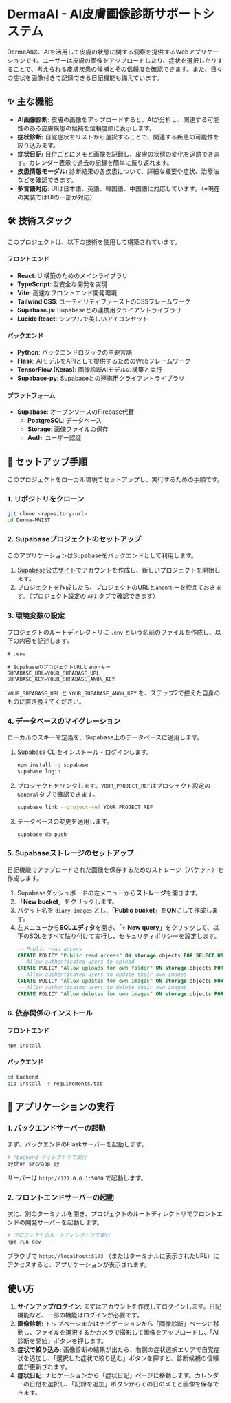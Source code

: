 # DermaAI - AI皮膚画像診断サポートシステム

DermaAIは、AIを活用して皮膚の状態に関する洞察を提供するWebアプリケーションです。ユーザーは皮膚の画像をアップロードしたり、症状を選択したりすることで、考えられる皮膚疾患の候補とその信頼度を確認できます。また、日々の症状を画像付きで記録できる日記機能も備えています。

## ✨ 主な機能

- **AI画像診断:** 皮膚の画像をアップロードすると、AIが分析し、関連する可能性のある皮膚疾患の候補を信頼度順に表示します。
- **症状診断:** 自覚症状をリストから選択することで、関連する疾患の可能性を絞り込みます。
- **症状日記:** 日付ごとにメモと画像を記録し、皮膚の状態の変化を追跡できます。カレンダー表示で過去の記録を簡単に振り返れます。
- **疾患情報モーダル:** 診断結果の各疾患について、詳細な概要や症状、治療法などを確認できます。
- **多言語対応:** UIは日本語、英語、韓国語、中国語に対応しています。（※現在の実装ではUIの一部が対応）

## 🛠️ 技術スタック

このプロジェクトは、以下の技術を使用して構築されています。

#### **フロントエンド**
- **React**: UI構築のためのメインライブラリ
- **TypeScript**: 型安全な開発を実現
- **Vite**: 高速なフロントエンド開発環境
- **Tailwind CSS**: ユーティリティファーストのCSSフレームワーク
- **Supabase.js**: Supabaseとの連携用クライアントライブラリ
- **Lucide React**: シンプルで美しいアイコンセット

#### **バックエンド**
- **Python**: バックエンドロジックの主要言語
- **Flask**: AIモデルをAPIとして提供するためのWebフレームワーク
- **TensorFlow (Keras)**: 画像診断AIモデルの構築と実行
- **Supabase-py**: Supabaseとの連携用クライアントライブラリ

#### **プラットフォーム**
- **Supabase**: オープンソースのFirebase代替
  - **PostgreSQL**: データベース
  - **Storage**: 画像ファイルの保存
  - **Auth**: ユーザー認証

## 🚀 セットアップ手順

このプロジェクトをローカル環境でセットアップし、実行するための手順です。

### 1. リポジトリをクローン
```bash
git clone <repository-url>
cd Derma-MNIST
```

### 2. Supabaseプロジェクトのセットアップ
このアプリケーションはSupabaseをバックエンドとして利用します。
1. [Supabase公式サイト](https://supabase.com/)でアカウントを作成し、新しいプロジェクトを開始します。
2. プロジェクトを作成したら、プロジェクトのURLと`anon`キーを控えておきます。（プロジェクト設定の `API` タブで確認できます）

### 3. 環境変数の設定
プロジェクトのルートディレクトリに `.env` という名前のファイルを作成し、以下の内容を記述します。

```
# .env

# SupabaseのプロジェクトURLとanonキー
SUPABASE_URL=YOUR_SUPABASE_URL
SUPABASE_KEY=YOUR_SUPABASE_ANON_KEY
```
`YOUR_SUPABASE_URL` と `YOUR_SUPABASE_ANON_KEY` を、ステップ2で控えた自身のものに置き換えてください。

### 4. データベースのマイグレーション
ローカルのスキーマ定義を、Supabase上のデータベースに適用します。
1. Supabase CLIをインストール・ログインします。
   ```bash
   npm install -g supabase
   supabase login
   ```
2. プロジェクトをリンクします。`YOUR_PROJECT_REF`はプロジェクト設定の`General`タブで確認できます。
   ```bash
   supabase link --project-ref YOUR_PROJECT_REF
   ```
3. データベースの変更を適用します。
   ```bash
   supabase db push
   ```

### 5. Supabaseストレージのセットアップ
日記機能でアップロードされた画像を保存するためのストレージ（バケット）を作成します。

1. Supabaseダッシュボードの左メニューから**ストレージ**を開きます。
2. 「**New bucket**」をクリックします。
3. バケット名を `diary-images` とし、「**Public bucket**」を**ON**にして作成します。
4. 左メニューから**SQLエディタ**を開き、「**+ New query**」をクリックして、以下のSQLをすべて貼り付けて実行し、セキュリティポリシーを設定します。
   ```sql
   -- Public read access
   CREATE POLICY "Public read access" ON storage.objects FOR SELECT USING ( bucket_id = 'diary-images' );
   -- Allow authenticated users to upload
   CREATE POLICY "Allow uploads for own folder" ON storage.objects FOR INSERT TO authenticated WITH CHECK ( bucket_id = 'diary-images' AND (storage.foldername(name))[1] = auth.uid()::text );
   -- Allow authenticated users to update their own images
   CREATE POLICY "Allow updates for own images" ON storage.objects FOR UPDATE TO authenticated USING ( bucket_id = 'diary-images' AND (storage.foldername(name))[1] = auth.uid()::text );
   -- Allow authenticated users to delete their own images
   CREATE POLICY "Allow deletes for own images" ON storage.objects FOR DELETE TO authenticated USING ( bucket_id = 'diary-images' AND (storage.foldername(name))[1] = auth.uid()::text );
   ```

### 6. 依存関係のインストール
#### フロントエンド
```bash
npm install
```

#### バックエンド
```bash
cd backend
pip install -r requirements.txt
```

## 🏃 アプリケーションの実行

### 1. バックエンドサーバーの起動
まず、バックエンドのFlaskサーバーを起動します。
```bash
# /backend ディレクトリで実行
python src/app.py
```
サーバーは `http://127.0.0.1:5000` で起動します。

### 2. フロントエンドサーバーの起動
次に、別のターミナルを開き、プロジェクトのルートディレクトリでフロントエンドの開発サーバーを起動します。
```bash
# プロジェクトのルートディレクトリで実行
npm run dev
```
ブラウザで `http://localhost:5173` （またはターミナルに表示されたURL）にアクセスすると、アプリケーションが表示されます。

## 使い方

1. **サインアップ/ログイン:** まずはアカウントを作成してログインします。日記機能など、一部の機能はログインが必要です。
2. **画像診断:** トップページまたはナビゲーションから「画像診断」ページに移動し、ファイルを選択するかカメラで撮影して画像をアップロードし、「AI診断を開始」ボタンを押します。
3. **症状で絞り込み:** 画像診断の結果が出たら、右側の症状選択エリアで自覚症状を追加し、「選択した症状で絞り込む」ボタンを押すと、診断候補の信頼度が更新されます。
4. **症状日記:** ナビゲーションから「症状日記」ページに移動します。カレンダーの日付を選択し、「記録を追加」ボタンからその日のメモと画像を保存できます。